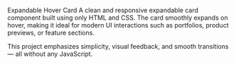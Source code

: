 Expandable Hover Card
A clean and responsive expandable card component built using only HTML and CSS. The card smoothly expands on hover, making it ideal for modern UI interactions such as portfolios, product previews, or feature sections.

This project emphasizes simplicity, visual feedback, and smooth transitions — all without any JavaScript.
